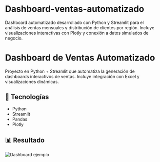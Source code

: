 # Dashboard-ventas-automatizado
Dashboard automatizado desarrollado con Python y Streamlit para el análisis de ventas mensuales y distribución de clientes por región. Incluye visualizaciones interactivas con Plotly y conexión a datos simulados de negocio.

# Dashboard de Ventas Automatizado

Proyecto en Python + Streamlit que automatiza la generación de dashboards interactivos de ventas.
Incluye integración con Excel y visualizaciones dinámicas.

## 🚀 Tecnologías
- Python
- Streamlit
- Pandas
- Plotly



 
## 📊 Resultado
![Dashboard ejemplo](<img width="1863" height="911" alt="dashboard_interactivo" src="https://github.com/user-attachments/assets/2bc83fca-390c-462d-bb19-5fa67c66c953" />
)
